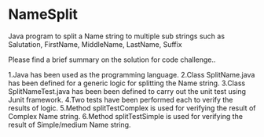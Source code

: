 # NameSplit
Java program to split a Name string to multiple sub strings such as Salutation, FirstName, MiddleName, LastName, Suffix

Please find a brief summary on the solution for code challenge..

1.Java has been used as the programming language.
2.Class SplitName.java has been defined for a generic logic for splitting the Name string.
3.Class SplitNameTest.java has been been defined to carry out the unit test using Junit framework.
4.Two tests have been performed each to verify the results of logic.
5.Method  splitTestComplex is used for verifying the result of Complex Name string.
6.Method  splitTestSimple is used for verifying the result of Simple/medium Name string.
